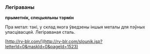 ### Легіраваны
**прыметнік, спецыяльны тэрмін**

Пра метал: такі, у склад якога ўведзены іншыя металы для пэўных уласцівасцей. Легіраваная сталь.

<a rel="author">[http://rv-blr.com/](http://rv-blr.com/slounik.jsp?letterId=0&maskId=0&pageId=1523)</a>
